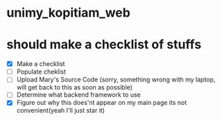 # unimy_kopitiam_web
# should make a checklist of stuffs  
- [x] Make a checklist
- [ ] Populate cheklist  
- [ ] Upload Mary's Source Code  (sorry, something wrong with my laptop, will get back to this as soon as possible)
- [ ] Determine what backend framework to use
- [x] Figure out why this does'nt appear on my main page its not convenient(yeah I'll just star it)  
